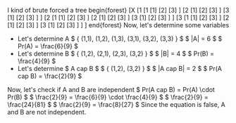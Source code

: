 I kind of brute forced a tree
begin{forest}
[X
[1
[1
[1]
[2]
[3]
]
[2
[1]
[2]
[3]
]
[3
[1]
[2]
[3]
]
]
[2
[1
[1]
[2]
[3]
]
[2
[1]
[2]
[3]
]
[3
[1]
[2]
[3]
]
]
[3
[1
[1]
[2]
[3]
]
[2
[1]
[2]
[3]
]
[3
[1]
[2]
[3]
]
]
]
end{forest}
Now, let's determine some variables

<ul>
<li> Let's determine A 
$ { (1,1), (1,2), (1,3), (3,1), (3,2), (3,3) } $ 
$ |A| = 6 $ 
$ Pr(A) = \frac{6}{9} $
	<li> Let's determine B 
	      $ { (1,2), (2,1), (2,3), (3,2) } $ 
	      $ |B| = 4 $ 
	      $ Pr(B) = \frac{4}{9} $
	<li> Let's determine $ A cap B $ 
	      $ { (1,2), (3,2) } $ 
	      $ |A cap B| = 2 $ 
	      $ Pr(A cap B) = \frac{2}{9} $
</ul>
Now, let's check if A and B are independent 
$ Pr(A cap B) = Pr(A) \cdot Pr(B) $ 
$ \frac{2}{9} = \frac{6}{9} \cdot \frac{4}{9} $ 
$ \frac{2}{9} = \frac{24}{81} $ 
$ \frac{2}{9} = \frac{8}{27} $ 
Since the equation is false, A and B are not independent.
